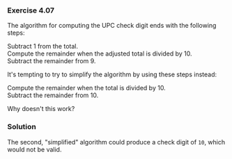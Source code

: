 ### Exercise 4.07
The algorithm for computing the UPC check digit ends with the following steps:

Subtract 1 from the total.  
Compute the remainder when the adjusted total is divided by 10.  
Subtract the remainder from 9.  

It's tempting to try to simplify the algorithm by using these steps instead:

Compute the remainder when the total is divided by 10.  
Subtract the remainder from 10.

Why doesn't this work?

### Solution
The second, "simplified" algorithm could produce a check digit of `10`, which
would not be valid.
